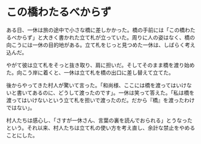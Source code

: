 # この橋わたるべからず

ある日、一休は旅の途中で小さな橋に差しかかった。橋の手前には「この橋わたるべからず」と大きく書かれた立て札が立っていた。周りに人の姿はなく、橋の向こうには一休の目的地がある。立て札をじっと見つめた一休は、しばらく考え込んだ。

やがて彼は立て札をそっと抜き取り、肩に担いだ。そしてそのまま橋を渡り始めた。向こう岸に着くと、一休は立て札を橋の出口に差し替えて立てた。

後からやってきた村人が驚いて言った。「和尚様、ここには橋を渡ってはいけないと書いてあるのに、どうして渡ったのです」。一休は笑って答えた。「私は橋を渡ってはいけないという立て札を担いで渡ったのだ。だから『橋』を渡ったわけではない」。

村人たちは感心し、「さすが一休さん、言葉の裏を読んでおられる」とうなったという。それ以来、村人たちは立て札の使い方を考え直し、余計な禁止をやめることにした。
